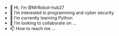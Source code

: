 - 👋 Hi, I’m @MrRobot-hub27
- 👀 I’m interested in programming and cyber security
- 🌱 I’m currently learning Python
- 💞️ I’m looking to collaborate on ...
- 📫 How to reach me ...

<!---
MrRobot-hub27/MrRobot-hub27 is a ✨ special ✨ repository because its `README.md` (this file) appears on your GitHub profile.
You can click the Preview link to take a look at your changes.
--->
